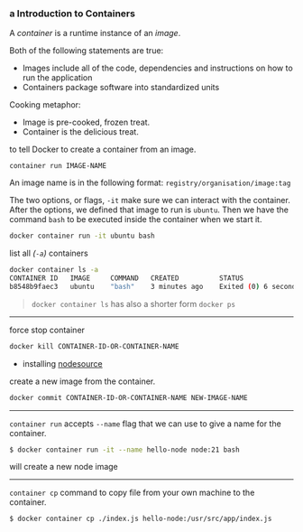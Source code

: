 ### a Introduction to Containers

A _container_ is a runtime instance of an _image_.

Both of the following statements are true:

- Images include all of the code, dependencies and instructions on how to run the application
- Containers package software into standardized units

Cooking metaphor:

- Image is pre-cooked, frozen treat.
- Container is the delicious treat.

to tell Docker to create a container from an image. 
```
container run IMAGE-NAME
```

An image name is in the following format: `registry/organisation/image:tag`


The two options, or flags, `-it` make sure we can interact with the container. After the options, we defined that image to run is `ubuntu`. Then we have the command `bash` to be executed inside the container when we start it.
```bash
docker container run -it ubuntu bash
```

list all _(`-a`)_ containers
```bash
docker container ls -a
CONTAINER ID   IMAGE     COMMAND   CREATED          STATUS                            NAMES
b8548b9faec3   ubuntu    "bash"    3 minutes ago    Exited (0) 6 seconds ago          hopeful_clarkecopy
```
> `docker container ls` has also a shorter form `docker ps`

---

force stop container
```bash
docker kill CONTAINER-ID-OR-CONTAINER-NAME
```

- installing [nodesource](https://github.com/nodesource/distributions)

create a new image from the container.
  ```bash
  docker commit CONTAINER-ID-OR-CONTAINER-NAME NEW-IMAGE-NAME
  ```

---

`container run` accepts `--name` flag that we can use to give a name for the container.
  ```bash
  $ docker container run -it --name hello-node node:21 bash
  ```
  will create a new node image

---

`container cp` command to copy file from your own machine to the container.
```bash
$ docker container cp ./index.js hello-node:/usr/src/app/index.js
```
